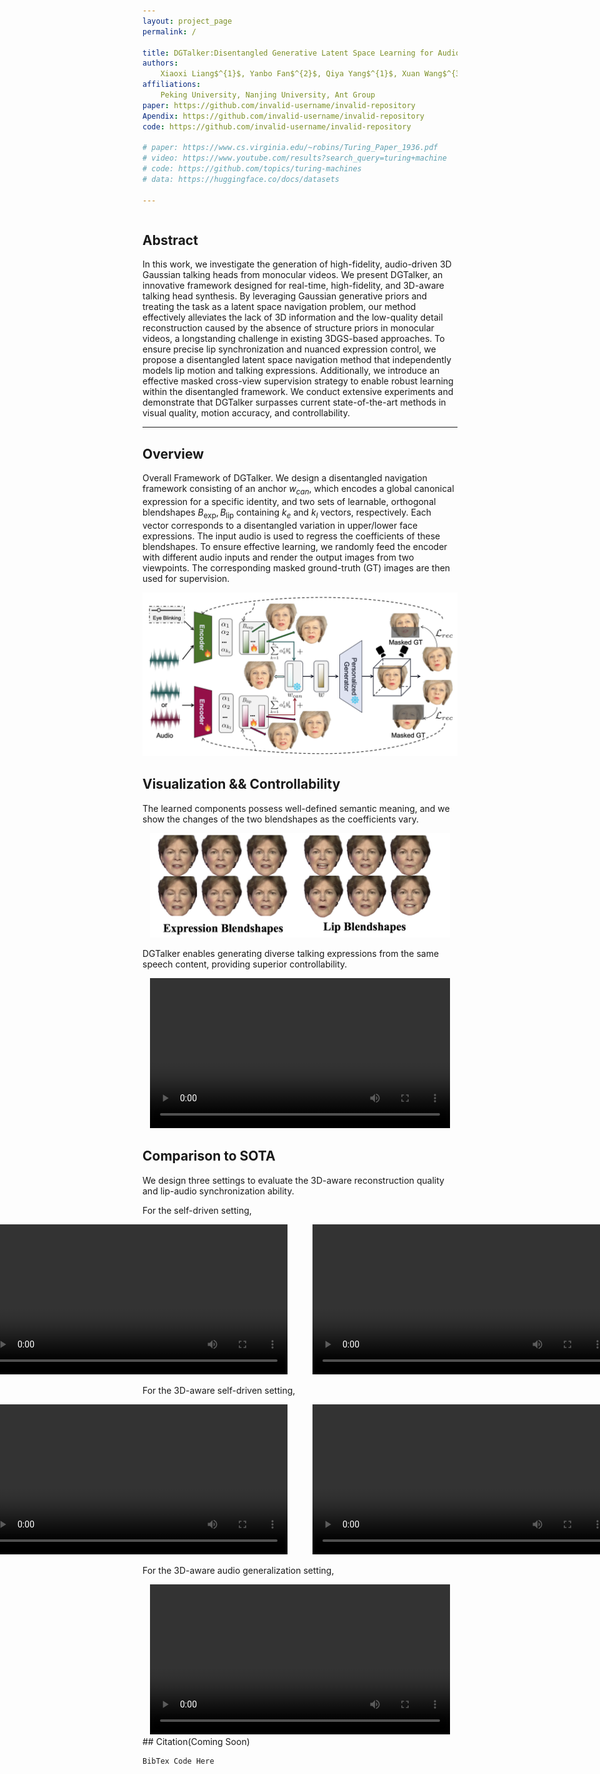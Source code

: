 ```yaml
---
layout: project_page
permalink: /

title: DGTalker:Disentangled Generative Latent Space Learning for Audio-Driven Gaussian Talking Heads
authors:
    Xiaoxi Liang$^{1}$, Yanbo Fan$^{2}$, Qiya Yang$^{1}$, Xuan Wang$^{3}$, Wei Gao$^{1}$, Ge Li$^{1}$
affiliations:
    Peking University, Nanjing University, Ant Group
paper: https://github.com/invalid-username/invalid-repository
Apendix: https://github.com/invalid-username/invalid-repository
code: https://github.com/invalid-username/invalid-repository

# paper: https://www.cs.virginia.edu/~robins/Turing_Paper_1936.pdf
# video: https://www.youtube.com/results?search_query=turing+machine
# code: https://github.com/topics/turing-machines
# data: https://huggingface.co/docs/datasets

---
```


<!-- Using HTML to center the abstract -->
<div class="columns is-centered has-text-centered">
    <div class="column is-four-fifths">
        <h2>Abstract</h2>
        <div class="content has-text-justified">
In this work, we investigate the generation of high-fidelity, audio-driven 3D Gaussian talking heads from monocular videos. We present DGTalker, an innovative framework designed for real-time, high-fidelity, and 3D-aware talking head synthesis. By leveraging Gaussian generative priors and treating the task as a latent space navigation problem, our method effectively alleviates the lack of 3D information and the low-quality detail reconstruction caused by the absence of structure priors in monocular videos, a longstanding challenge in existing 3DGS-based approaches.  To ensure precise lip synchronization and nuanced expression control, we propose a disentangled latent space navigation method that independently models lip motion and talking expressions. Additionally, we introduce an effective masked cross-view supervision strategy to enable robust learning within the disentangled framework. We conduct extensive experiments and demonstrate that DGTalker surpasses current state-of-the-art methods in visual quality, motion accuracy, and controllability.
        </div>
    </div>
</div>

---


## Overview

Overall Framework of DGTalker. We design a disentangled navigation framework consisting of an anchor $w_{can}$, which encodes a global canonical expression for a specific identity, and two sets of learnable, orthogonal blendshapes ${B_\text{exp}, B_\text{lip}}$ containing $k_e$ and $k_l$ vectors, respectively. Each vector corresponds to a disentangled variation in upper/lower face expressions. The input audio is used to regress the coefficients of these blendshapes. To ensure effective learning, we randomly feed the encoder with different audio inputs and render the output images from two viewpoints. The corresponding masked ground-truth (GT) images are then used for supervision.


<div align="center">
  <img src="./static/image/pipeline.png" width="640px">
</div>



## Visualization && Controllability
The learned components possess well-defined semantic meaning, and we show the changes of the two blendshapes as the coefficients vary.

<div align="center">
  <img src="./static/image/Blendshapes.png" width="480px">
</div>

<!-- ![Blendshapes](./static/image/blendshapes.png){width=480px} -->


DGTalker enables generating diverse talking expressions from the same speech content, providing superior controllability.

<div align="center">
  <video width="480" controls>
    <source src="static/video/control.mp4" type="video/mp4">
  </video>
</div>


## Comparison to SOTA
We design three settings to evaluate the 3D-aware reconstruction quality and lip-audio synchronization ability.

For the self-driven setting,
<div align="center" style="display: flex; justify-content: center; gap: 40px;">
  <div>
    <video width="480" controls>
      <source src="static/video/May_front.mp4" type="video/mp4">
    </video>
  </div>

  <div>
    <video width="480" controls>
      <source src="static/video/Shaheen_front.mp4" type="video/mp4">
    </video>
  </div>
</div>

For the 3D-aware self-driven setting,
<div align="center" style="display: flex; justify-content: center; gap: 40px;">
  <div>
    <video width="480" controls>
      <source src="static/video/May_spiral.mp4" type="video/mp4">
    </video>
  </div>

  <div>
    <video width="480" controls>
      <source src="static/video/Shaheen_spiral.mp4" type="video/mp4">
    </video>
  </div>
</div>

For the 3D-aware audio generalization setting,

<div align="center">
  <video width="480" controls>
    <source src="static/video/May_unseen.mp4" type="video/mp4">
    .
  </video>
</div>
## Citation(Coming Soon)

```
BibTex Code Here
```
